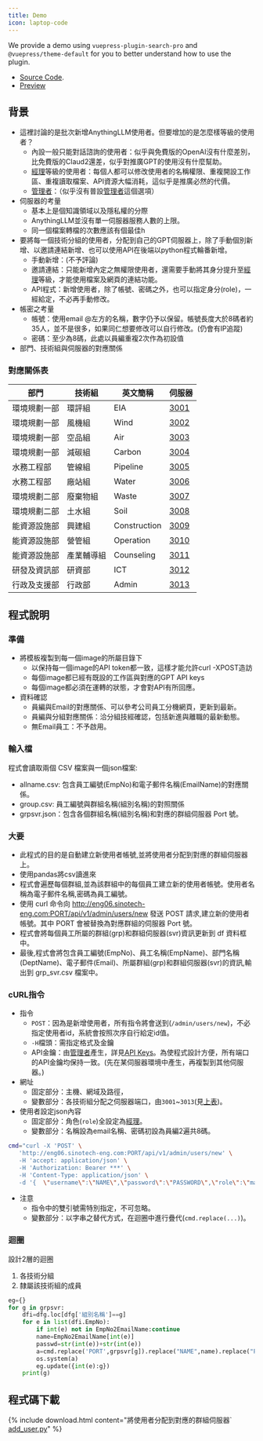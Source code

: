 ```yaml
---
title: Demo
icon: laptop-code
---
```


We provide a demo using `vuepress-plugin-search-pro` and `@vuepress/theme-default` for you to better understand how to use the plugin.

- [Source Code](https://github.com/vuepress-theme-hope/vuepress-theme-hope/tree/main/demo/search-pro/).
- [Preview](https://plugin-search-pro-demo.vuejs.press)

## 背景

- 這裡討論的是批次新增AnythingLLM使用者。但要增加的是怎麼樣等級的使用者？
  - 內設一般只能對話諮詢的使用者：似乎與免費版的OpenAI沒有什麼差別，比免費版的Claud2還差，似乎對推廣GPT的使用沒有什麼幫助。
  - [經理](AnyChat_mng.md)等級的使用者：每個人都可以修改使用者的名稱權限、重複開設工作區、重複讀取檔案、API資源大幅消耗，這似乎是推廣必然的代價。
  - [管理者](AnyChat_adm.md)：（似乎沒有普設[管理者](AnyChat_adm.md)這個選項）
- 伺服器的考量
  - 基本上是個知識領域以及隱私權的分際
  - AnythingLLM並沒有單一伺服器服務人數的上限。
  - 同一個檔案轉檔的次數應該有個最佳h
- 要將每一個技術分組的使用者，分配到自己的GPT伺服器上，除了手動個別新增、以邀請連結新增、也可以使用API在後端以python程式輪番新增。
  - 手動新增：(不予評論)
  - 邀請連結：只能新增內定之無權限使用者，還需要手動將其身分提升至[經理](AnyChat_mng.md)等級，才能使用檔案及網頁的連結功能。
  - API程式：新增使用者，除了帳號、密碼之外，也可以指定身分(role)，一經給定，不必再手動修改。
- 帳密之考量
  - 帳號：使用email @左方的名稱，數字仍予以保留。帳號長度大於8碼者約35人，並不是很多，如果同仁想要修改可以自行修改。(仍會有IP追蹤)
  - 密碼：至少為8碼，此處以員編重複2次作為初設值
- 部門、技術組與伺服器的對應關係

### 對應關係表

|部門|技術組|英文簡稱|伺服器
-|-|-|-
環境規劃一部|環評組|EIA|[3001](http://eng06.sinotech-eng.com:3001)
環境規劃一部|風機組|Wind|[3002](http://eng06.sinotech-eng.com:3002)
環境規劃一部|空品組|Air|[3003](http://eng06.sinotech-eng.com:3003)
環境規劃一部|減碳組|Carbon|[3004](http://eng06.sinotech-eng.com:3004)
水務工程部|管線組|Pipeline|[3005](http://eng06.sinotech-eng.com:3005)
水務工程部|廠站組|Water|[3006](http://eng06.sinotech-eng.com:3006)
環境規劃二部|廢棄物組|Waste|[3007](http://eng06.sinotech-eng.com:3007)
環境規劃二部|土水組|Soil|[3008](http://eng06.sinotech-eng.com:3008)
能資源設施部|興建組|Construction|[3009](http://eng06.sinotech-eng.com:3009)
能資源設施部|營管組|Operation|[3010](http://eng06.sinotech-eng.com:3010)
能資源設施部|產業輔導組|Counseling|[3011](http://eng06.sinotech-eng.com:3011)
研發及資訊部|研資部|ICT|[3012](http://eng06.sinotech-eng.com:3012)
行政及支援部|行政部|Admin|[3013](http://eng06.sinotech-eng.com:3013)

## 程式說明

### 準備

- 將模板複製到每一個image的所屬目錄下
  - 以保持每一個image的API token都一致，這樣才能允許curl -XPOST造訪
  - 每個image都已經有既設的工作區與對應的GPT API keys
  - 每個image都必須在運轉的狀態，才會對API有所回應。
- 資料確認
  - 員編與Email的對應關係、可以參考公司員工分機網頁，更新到最新。
  - 員編與分組對應關係：洽分組技經確認，包括新進與離職的最新動態。
  - 無Email員工：不予啟用。

### 輸入檔

程式會讀取兩個 CSV 檔案與一個json檔案:

- allname.csv: 包含員工編號(EmpNo)和電子郵件名稱(EmailName)的對應關係。
- group.csv: 員工編號與群組名稱(組別名稱)的對照關係
- grpsvr.json：包含各個群組名稱(組別名稱)和對應的群組伺服器 Port 號。

### 大要

- 此程式的目的是自動建立新使用者帳號,並將使用者分配到對應的群組伺服器上。
- 使用pandas將csv讀進來
- 程式會遍歷每個群組,並為該群組中的每個員工建立新的使用者帳號。使用者名稱為電子郵件名稱,密碼為員工編號。
- 使用 curl 命令向 http://eng06.sinotech-eng.com:PORT/api/v1/admin/users/new 發送 POST 請求,建立新的使用者帳號。其中 PORT 會被替換為對應群組的伺服器 Port 號。
- 程式會將每個員工所屬的群組(grp)和群組伺服器(svr)資訊更新到 df 資料框中。
- 最後,程式會將包含員工編號(EmpNo)、員工名稱(EmpName)、部門名稱(DeptName)、電子郵件(Email)、所屬群組(grp)和群組伺服器(svr)的資訊,輸出到 grp_svr.csv 檔案中。

### cURL指令

- 指令
  - `POST`：因為是新增使用者，所有指令將會送到(`/admin/users/new`)，不必指定使用者id，系統會按照次序自行給定id值。
  - `-H`檔頭：需指定格式及金鑰
  - API金鑰：由[管理者](AnyChat_adm.md)產生，詳見[API Keys](./AnyChat_adm.md#api-keys)。為使程式設計方便，所有端口的API金鑰均保持一致。(先在某伺服器環境中產生，再複製到其他伺服器。)
- 網址
  - 固定部分：主機、網域及路徑，
  - 變數部分：各技術組分配之伺服器端口，由`3001`~`3013`(見[上表](#對應關係表))。
- 使用者設定json內容
  - 固定部分：角色(`role`)全設定為[經理](AnyChat_mng.md)。
  - 變數部分：名稱設為email名稱、密碼初設為員編2遍共8碼。
  
```bash
cmd="curl -X 'POST' \
   'http://eng06.sinotech-eng.com:PORT/api/v1/admin/users/new' \
   -H 'accept: application/json' \
   -H 'Authorization: Bearer ***' \
   -H 'Content-Type: application/json' \
   -d '{  \"username\":\"NAME\",\"password\":\"PASSWORD\",\"role\":\"manager\" }'"
```

- 注意
  - 指令中的雙引號需特別指定，不可忽略。
  - 變數部分：以字串之替代方式，在迴圈中進行疊代(`cmd.replace(...)`)。

### 迴圈

設計2層的迴圈
1. 各技術分組
2. 隸屬該技術組的成員

```python
eg={}
for g in grpsvr:
    dfi=dfg.loc[dfg['組別名稱']==g]
    for e in list(dfi.EmpNo):
        if int(e) not in EmpNo2EmailName:continue
        name=EmpNo2EmailName[int(e)]
        passwd=str(int(e))+str(int(e))
        a=cmd.replace('PORT',grpsvr[g]).replace("NAME",name).replace("PASSWORD",passwd)
        os.system(a)
        eg.update({int(e):g})
    print(g)
```

## 程式碼下載

{% include download.html content="將使用者分配到對應的群組伺服器` [add_user.py](./add_user.py)" %}